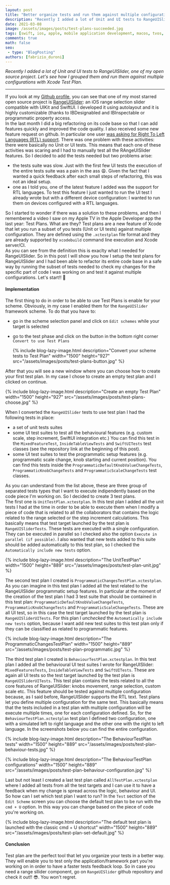 ```yaml
---
layout: post
title: "Better organize tests and run them against multiple configuration with Xcode Test Plan"
description: "Recently I added a lot of Unit and UI tests to RangeUISlider, one of my open source project. Let's see how I grouped them and run them against multiple configurations with Xcode Test Plan."
date: 2021-03-08
image: /assets/images/posts/test-plans-succeeded.jpg
tags: [swift, ios, apple, mobile application development, macos, tvos, watchos]
comments: true
math: false
seo:
 - type: "BlogPosting"
authors: [fabrizio_duroni] 
---
```


*Recently I added a lot of Unit and UI tests to RangeUISlider, one of my open source project. Let's see how I grouped them and run them against multiple configurations with Xcode Test Plan.*

---

If you look at my [Github profile](https://github.com/chicio "fabrizio duroni github profile"), you can see that one of my most starred open source project is [RangeUISlider](https://github.com/chicio/RangeUISlider "rangeslider ios"): an iOS range selection slider compatible with UIKit and SwiftUI. I developed it using autolayout and it is highly customizable (thanks to IBDesignabled and IBInspectable or programmatic property access.  
In the last month I did a big refactoring on its code base so that I can add features quickly and improved the code quality. I also received some new feature request on github. In particular one user [was asking for Right To Left Languages (RTL) support](https://en.wikipedia.org/wiki/Right-to-left "right to left language"). There was one problem with these activities: there were basically no Unit or UI tests. This means that each one of these activities was scaring and I had to manually test all the RAngeUISlider features. So I decided to add the tests needed but two problems arise:

- the tests suite was slow. Just with the first few UI tests the execution of the entire tests suite was a pain in the ass :weary:. Given the fact that I wanted a quick feedback after each small steps of refactoring, this was not an ideal setup.
- one as I told you, one of the latest feature I added was the support for RTL languages. To test this feature I just wanted to run the UI test I already wrote but with a different device configuration: I wanted to run them on devices configured with a RTL languages.
 
So I started to wonder if there was a solution to these problems, and then I remembered a video I saw on my Apple TV in the Apple Developer app the last year: Test Plans.
What are they? Test plans are a new feature of Xcode that let you run a subset of you tests (Unit or UI tests) against multiple configuration. They are defined using the `.xctestplan` file format and they are already supported by `xcodebuild` command line execution and Xcode server/CI.  
As you can see from the definition this is exaclty what I needed for RangeUISlider. So in this post I will show you how I setup the test plans for RangeUISlider and I had been able to refactor its entire code base in a safe way by running the subset of tests needed to check my changes for the specific part of code I was working on and test it against multiple configurations. Let's start!! :rocket:

#### Implementation

The first thing to do in order to be able to use Test Plans is enable for your scheme. Obviously, in my case I enabled them for the `RangeUISlider` framework scheme. To do that you have to:

* go in the scheme selection panel and click on `Edit schemes` while your target is selected 
* go to the test phase and click on the button in the bottom right corner `Convert to use Test Plans`
  
  {% include blog-lazy-image.html description="Convert your scheme tests to Test Plan" width="1500" height="927" src="/assets/images/posts/test-plans-button.jpg" %}

After that you will see a new window where you can choose how to create your first test plan. In my case I chose to create an empty test plan and I clicked on continue.

{% include blog-lazy-image.html description="Create an empty Test Plan" width="1500" height="927" src="/assets/images/posts/test-plans-choose.jpg" %}

When I converted the `RangeUISlider` tests to use test plan I had the following tests in place:

* a set of unit tests suites
* some UI test suites to test all the behavioural features (e.g. custom scale, step increment, SwiftUI integration etc.) You can find this test in the `MixedFeatureTest`, `InsideTableViewTests` and `SwiftUITests` test classes (see the repository link at the beginning of this post).
* some UI test suites to test the programmatic setup features (e.g. programmatic scale change, knob starting and current position). You can find this tests inside the `ProgrammaticDefaultKnobValueChangeTests`, `ProgrammaticKnobChangeTests` and `ProgrammaticScaleChangeTests` test classes.

As you can understand from the list above, these are three group of separated tests types that I want to execute indipendently based on the code piece I'm working on.  So I decided to create 3 test plans.  
The first one is `UnitTestPlan.xctestplan`. In this test plan I added all the unit tests I had at the time in order to be able to execute them when I modify a piece of code that is related to all the collaborators that contains the logic related to the range selected or the step increment calculations. This basically means that test target launched by the test plan is `RangeUISliderTests`. These tests are executed with a single configuration. They can be executed in parallel so I checked also the option `Execute in parallel (if possible)`. I also wanted that new tests added to this suite should be added automatically to this test plan, so I checked the `Automatically include new tests` option.

{% include blog-lazy-image.html description="The UnitTestPlan" width="1500" height="889" src="/assets/images/posts/test-plan-unit.jpg" %}

The second test plan I created is `ProgrammaticChangesTestPlan.xctestplan`. As you can imagine in this test plan I added all the test related to the RangeUISlider programmatic setup features. In particular at the moment of the creation of the test plan I had 3 test suite that should be contained in this test plan: `ProgrammaticDefaultKnobValueChangeTests`, `ProgrammaticKnobChangeTests` and `ProgrammaticScaleChangeTests`. These are all UI test, so in this case the test target launched by the test plan is `RangeUISliderUITests`. For this plan I *unchecked* the `Automatically include new tests` option, because I want add new test suites to this test plan only if they can be classified as related to programmatic features.

{% include blog-lazy-image.html description="The ProgrammaticChangesTestPlan" width="1500" height="889" src="/assets/images/posts/test-plan-programmatic.jpg" %}

The third test plan I created is `BehaviourTestPlan.xctestplan`. In this test plan I added all the behavioural UI test suites I wrote for RangeUISlider: `MixedFeaturesTests`, `InsideTableViewTests` and `SwiftUITests`. These are again all UI tests so the test target launched by the test plan is `RangeUISliderUITests`. This test plan contains the tests related to all the core features of RangeUISlider: knobs movement, range selection, custom scale etc. This feature should be tested against multiple configuration because, as I said before, RangeUISlider supports the RTL text. Test plans let you define multiple configuration for the same test. This basically means that the tests included in a test plan with multiple configuration will be execute multiple times, one for each configuration defined. So, for the `BehaviourTestPlan.xctestplan` test plan I defined two configuration, one with a simulated left to right language and the other one with the right to left language. In the screenshots below you can find the entire configuration.

{% include blog-lazy-image.html description="The BehaviourTestPlan tests" width="1500" height="889" src="/assets/images/posts/test-plan-behaviour-tests.jpg" %}

{% include blog-lazy-image.html description="The BehaviourTestPlan configurations" width="1500" height="889" src="/assets/images/posts/test-plan-behaviour-configuration.jpg" %}

Last but not least I created a last test plan called `AllTestPlan.xctestplan` where I added all tests from all the test targets and I can use it to have a feedback when my change is spread across the logic, behaviour and UI.  
So how can I set which test plan I want to run? In the `Test` section of the `Edit Scheme` screen you can choose the default test plan to be run with the `cmd + U` option. In this way you can change based on the piece of code you're working on.

{% include blog-lazy-image.html description="The default test plan is launched with the classic cmd + U shortcut" width="1500" height="889" src="/assets/images/posts/test-plan-set-default.jpg" %}

#### Conclusion

Test plan are the perfect tool that let you organize your tests in a better way. They will enable you to test only the application/framework part you're working on in order to have a faster tests feedback loop. So in case you need a range sllider component, go on `RangeUISlider` github repository and check it out!! :sunglasses:. You won't regret. 